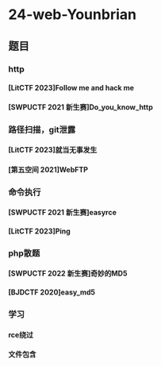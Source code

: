 # 24-web-Younbrian
## 题目
### http
#### [LitCTF 2023]Follow me and hack me

#### [SWPUCTF 2021 新生赛]Do_you_know_http

### 路径扫描，git泄露

#### [LitCTF 2023]就当无事发生

#### [第五空间 2021]WebFTP

### 命令执行
#### [SWPUCTF 2021 新生赛]easyrce

#### [LitCTF 2023]Ping

### php散题
#### [SWPUCTF 2022 新生赛]奇妙的MD5

#### [BJDCTF 2020]easy_md5


### 学习
#### rce绕过

#### 文件包含

